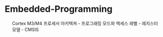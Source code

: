 # Embedded-Programming

<ul type="1">
 Cortex M3/M4 프로세서 아키텍쳐
- 프로그래밍 모드와 액세스 레벨 - 레지스터 모델 - CMSIS
  
  
  
  


</ul>
